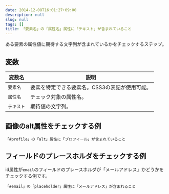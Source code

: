 ```yaml
---
date: 2014-12-08T16:01:27+09:00
description: null
slug: null
tags: []
title: 「要素名」の「属性名」属性に「テキスト」が含まれていること
---
```


ある要素の属性値に期待する文字列が含まれているかをチェックするステップ。

## 変数

変数名 | 説明
------|---------
`要素名` | 要素を特定できる要素名。CSS3の表記が使用可能。
`属性名` | チェック対象の属性名。
`テキスト` | 期待値の文字列。

## 画像のalt属性をチェックする例

```
「#profile」の「alt」属性に「プロフィール」が含まれていること
```

## フィールドのプレースホルダをチェックする例

id属性が`email`のフィールドのプレースホルダが「メールアドレス」かどうかをチェックする例です。

```
「#email」の「placeholder」属性に「メールアドレス」が含まれること
```
